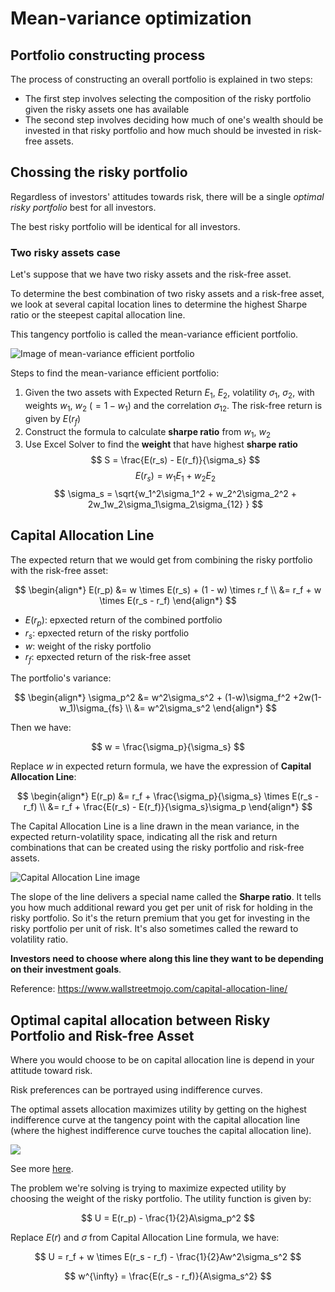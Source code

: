 # Mean-variance optimization

## Portfolio constructing process

The process of constructing an overall portfolio is explained in two steps:

- The first step involves selecting the composition of the risky portfolio given the risky assets one has available
- The second step involves deciding how much of one's wealth should be invested in that risky portfolio and how much should be invested in risk-free assets. 


## Chossing the risky portfolio

Regardless of investors' attitudes towards risk, there will be a single *optimal risky portfolio* best for all investors.

The best risky portfolio will be identical for all investors.

### Two risky assets case

Let's suppose that we have two risky assets and the risk-free asset.

To determine the best combination of two risky assets and a risk-free asset, we look at several capital location lines to determine the highest Sharpe ratio or the steepest capital allocation line.

This tangency portfolio is called the mean-variance efficient portfolio.

![Image of mean-variance efficient portfolio](https://quantpedia.com/app/uploads/2021/04/obr1-intro.png)

Steps to find the mean-variance efficient portfolio:

1. Given the two assets with Expected Return $E_1$, $E_2$, volatility $\sigma_1$, $\sigma_2$, with weights $w_1$, $w_2$ ($= 1- w_1$) and the correlation $\sigma_{12}$. The risk-free return is given by $E(r_f)$
1. Construct the formula to calculate **sharpe ratio** from $w_1$, $w_2$
1. Use Excel Solver to find the **weight** that have highest **sharpe ratio**
$$
S = \frac{E(r_s) - E(r_f)}{\sigma_s}
$$
$$
E(r_s) = w_1E_1 + w_2E_2
$$
$$
\sigma_s = \sqrt{w_1^2\sigma_1^2 + w_2^2\sigma_2^2 + 2w_1w_2\sigma_1\sigma_2\sigma_{12} }
$$


## Capital Allocation Line

The expected return that we would get from combining the risky portfolio with the risk-free asset:

$$
\begin{align*}
E(r_p) &= w \times E(r_s) + (1 - w) \times r_f \\
  &= r_f + w \times E(r_s - r_f)
\end{align*}
$$

- $E(r_p)$: epxected return of the combined portfolio
- $r_s$: epxected return of the risky portfolio
- $w$: weight of the risky portfolio
- $r_f$: epxected return of the risk-free asset

The portfolio's variance:

$$
\begin{align*}
\sigma_p^2 &= w^2\sigma_s^2 + (1-w)\sigma_f^2 +2w(1-w_1)\sigma_{fs} \\
  &= w^2\sigma_s^2
\end{align*}
$$

Then we have:

$$
w = \frac{\sigma_p}{\sigma_s}
$$

Replace $w$ in expected return formula, we have the expression of **Capital Allocation Line**:

$$
\begin{align*}
E(r_p) &= r_f + \frac{\sigma_p}{\sigma_s} \times E(r_s - r_f) \\
  &= r_f + \frac{E(r_s) - E(r_f)}{\sigma_s}\sigma_p
\end{align*}
$$

The Capital Allocation Line is a line drawn in the mean variance, in the expected return-volatility space, indicating all the risk and return combinations that can be created using the risky portfolio and risk-free assets. 

![Capital Allocation Line image](https://cdn.wallstreetmojo.com/wp-content/uploads/2019/07/Capital-Allocation-Line-1.jpg)

The slope of the line delivers a special name called the **Sharpe ratio**. It tells you how much additional reward you get per unit of risk for holding in the risky portfolio. So it's the return premium that you get for investing in the risky portfolio per unit of risk. It's also sometimes called the reward to volatility ratio.

**Investors need to choose where along this line they want to be depending on their investment goals**.

Reference: https://www.wallstreetmojo.com/capital-allocation-line/


## Optimal capital allocation between Risky Portfolio and Risk-free Asset

Where you would choose to be on capital allocation line is depend in your attitude toward risk.

Risk preferences can be portrayed using indifference curves.

The optimal assets allocation maximizes utility by getting on the highest indifference curve at the tangency point with the capital allocation line (where the highest indifference curve touches the capital allocation line).

![](https://analystprep.com/cfa-level-1-exam/wp-content/uploads/2019/09/Optimal-Portfolio-Given-Different-Utility-Functions.png)

See more [here](https://analystprep.com/cfa-level-1-exam/portfolio-management/optimal-portfolios/).

The problem we're solving is trying to maximize expected utility by choosing the weight of the risky portfolio. The utility function is given by:

$$
U = E(r_p) - \frac{1}{2}A\sigma_p^2
$$

Replace $E(r)$ and $\sigma$ from Capital Allocation Line formula, we have:

$$
U = r_f + w \times E(r_s - r_f) - \frac{1}{2}Aw^2\sigma_s^2
$$

$$
w^{\infty} = \frac{E(r_s - r_f)}{A\sigma_s^2}
$$
